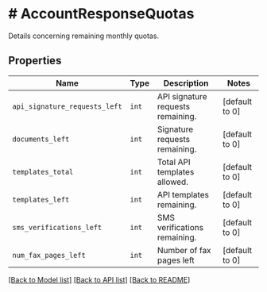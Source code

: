 # # AccountResponseQuotas

Details concerning remaining monthly quotas.

## Properties

Name | Type | Description | Notes
------------ | ------------- | ------------- | -------------
| `api_signature_requests_left` | ```int``` |  API signature requests remaining.  |  [default to 0] |
| `documents_left` | ```int``` |  Signature requests remaining.  |  [default to 0] |
| `templates_total` | ```int``` |  Total API templates allowed.  |  [default to 0] |
| `templates_left` | ```int``` |  API templates remaining.  |  [default to 0] |
| `sms_verifications_left` | ```int``` |  SMS verifications remaining.  |  [default to 0] |
| `num_fax_pages_left` | ```int``` |  Number of fax pages left  |  [default to 0] |

[[Back to Model list]](../../README.md#models) [[Back to API list]](../../README.md#endpoints) [[Back to README]](../../README.md)
